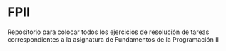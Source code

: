 # FPII
Repositorio para colocar todos los ejercicios de resolución de tareas correspondientes a la asignatura de Fundamentos de la Programación II
